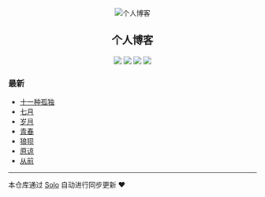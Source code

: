 <p align="center"><img alt="个人博客" src=""></p><h2 align="center">
个人博客
</h2>

<h4 align="center"></h4>
<p align="center"><a title="个人博客" target="_blank" href="https://github.com/viimanebuss/solo-blog"><img src="https://img.shields.io/github/last-commit/viimanebuss/solo-blog.svg?style=flat-square&color=FF9900"></a>
<a title="GitHub repo size in bytes" target="_blank" href="https://github.com/viimanebuss/solo-blog"><img src="https://img.shields.io/github/repo-size/viimanebuss/solo-blog.svg?style=flat-square"></a>
<a title="Solo Version" target="_blank" href="https://github.com/b3log/solo/releases"><img src="https://img.shields.io/badge/solo-3.6.5-f1e05a.svg?style=flat-square&color=blueviolet"></a>
<a title="Hits" target="_blank" href="https://github.com/b3log/hits"><img src="https://hits.b3log.org/viimanebuss/solo-blog.svg"></a></p>

### 最新

* [十一种孤独](https://www.vayne.xyz/articles/2019/09/19/1568880847158.html)
* [七月](https://www.vayne.xyz/articles/2019/09/05/1567670993064.html)
* [岁月](https://www.vayne.xyz/articles/2019/09/05/1567670962200.html)
* [青春](https://www.vayne.xyz/articles/2019/09/05/1567670858515.html)
* [狼狈](https://www.vayne.xyz/articles/2019/09/05/1567670814266.html)
* [原谅](https://www.vayne.xyz/articles/2019/09/05/1567670765059.html)
* [从前](https://www.vayne.xyz/hello-solo)



---

本仓库通过 [Solo](https://github.com/b3log/solo) 自动进行同步更新 ❤️ 